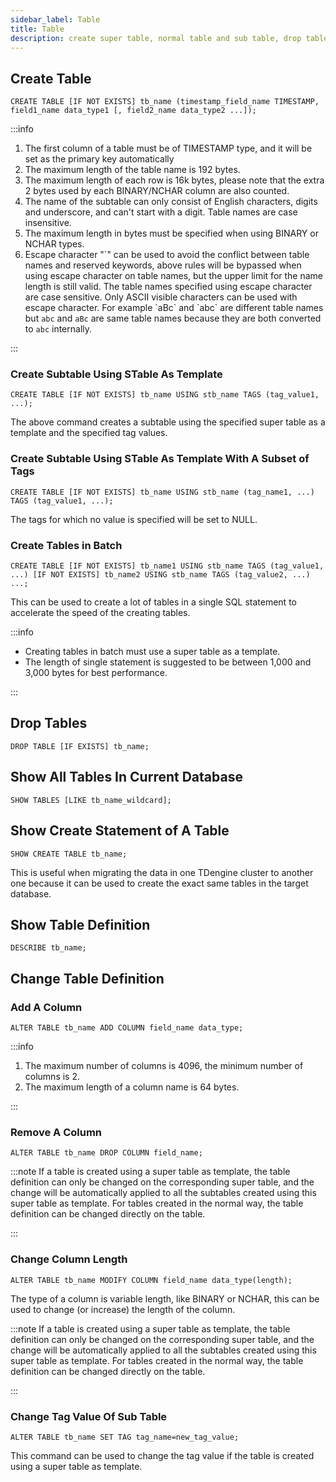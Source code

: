 ```yaml
---
sidebar_label: Table
title: Table
description: create super table, normal table and sub table, drop tables and change tables
---
```


## Create Table

```
CREATE TABLE [IF NOT EXISTS] tb_name (timestamp_field_name TIMESTAMP, field1_name data_type1 [, field2_name data_type2 ...]);
```

:::info

1. The first column of a table must be of TIMESTAMP type, and it will be set as the primary key automatically
2. The maximum length of the table name is 192 bytes.
3. The maximum length of each row is 16k bytes, please note that the extra 2 bytes used by each BINARY/NCHAR column are also counted.
4. The name of the subtable can only consist of English characters, digits and underscore, and can't start with a digit. Table names are case insensitive.
5. The maximum length in bytes must be specified when using BINARY or NCHAR types.
6. Escape character "\`" can be used to avoid the conflict between table names and reserved keywords, above rules will be bypassed when using escape character on table names, but the upper limit for the name length is still valid. The table names specified using escape character are case sensitive. Only ASCII visible characters can be used with escape character.
   For example \`aBc\` and \`abc\` are different table names but `abc` and `aBc` are same table names because they are both converted to `abc` internally.

:::

### Create Subtable Using STable As Template

```
CREATE TABLE [IF NOT EXISTS] tb_name USING stb_name TAGS (tag_value1, ...);
```

The above command creates a subtable using the specified super table as a template and the specified tag values.

### Create Subtable Using STable As Template With A Subset of Tags

```
CREATE TABLE [IF NOT EXISTS] tb_name USING stb_name (tag_name1, ...) TAGS (tag_value1, ...);
```

The tags for which no value is specified will be set to NULL.

### Create Tables in Batch

```
CREATE TABLE [IF NOT EXISTS] tb_name1 USING stb_name TAGS (tag_value1, ...) [IF NOT EXISTS] tb_name2 USING stb_name TAGS (tag_value2, ...) ...;
```

This can be used to create a lot of tables in a single SQL statement to accelerate the speed of the creating tables.

:::info

- Creating tables in batch must use a super table as a template.
- The length of single statement is suggested to be between 1,000 and 3,000 bytes for best performance.

:::

## Drop Tables

```
DROP TABLE [IF EXISTS] tb_name;
```

## Show All Tables In Current Database

```
SHOW TABLES [LIKE tb_name_wildcard];
```

## Show Create Statement of A Table

```
SHOW CREATE TABLE tb_name;
```

This is useful when migrating the data in one TDengine cluster to another one because it can be used to create the exact same tables in the target database.

## Show Table Definition

```
DESCRIBE tb_name;
```

## Change Table Definition

### Add A Column

```
ALTER TABLE tb_name ADD COLUMN field_name data_type;
```

:::info

1. The maximum number of columns is 4096, the minimum number of columns is 2.
2. The maximum length of a column name is 64 bytes.

:::

### Remove A Column

```
ALTER TABLE tb_name DROP COLUMN field_name;
```

:::note
If a table is created using a super table as template, the table definition can only be changed on the corresponding super table, and the change will be automatically applied to all the subtables created using this super table as template. For tables created in the normal way, the table definition can be changed directly on the table.

:::

### Change Column Length

```
ALTER TABLE tb_name MODIFY COLUMN field_name data_type(length);
```

The type of a column is variable length, like BINARY or NCHAR, this can be used to change (or increase) the length of the column.

:::note
If a table is created using a super table as template, the table definition can only be changed on the corresponding super table, and the change will be automatically applied to all the subtables created using this super table as template. For tables created in the normal way, the table definition can be changed directly on the table.

:::

### Change Tag Value Of Sub Table

```
ALTER TABLE tb_name SET TAG tag_name=new_tag_value;
```

This command can be used to change the tag value if the table is created using a super table as template.

